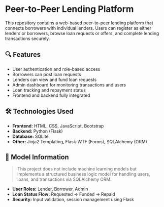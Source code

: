 # Peer-to-Peer Lending Platform

This repository contains a web-based peer-to-peer lending platform that connects borrowers with individual lenders. Users can register as either lenders or borrowers, browse loan requests or offers, and complete lending transactions securely.

## 🔍 Features

- User authentication and role-based access
- Borrowers can post loan requests
- Lenders can view and fund loan requests
- Admin dashboard for monitoring transactions and users
- Loan tracking and repayment status
- Frontend and backend fully integrated

## 🛠️ Technologies Used

- **Frontend:** HTML, CSS, JavaScript, Bootstrap
- **Backend:** Python (Flask)
- **Database:** SQLite
- **Other:** Jinja2 Templating, Flask-WTF (Forms), SQLAlchemy (ORM)

## 🧠 Model Information

> This project does not include machine learning models but implements a structured business logic model for handling users, loans, and transactions via SQLAlchemy ORM.

- **User Roles:** Lender, Borrower, Admin
- **Loan Status Flow:** Requested → Funded → Repaid
- **Security:** Input validation, session management using Flask

